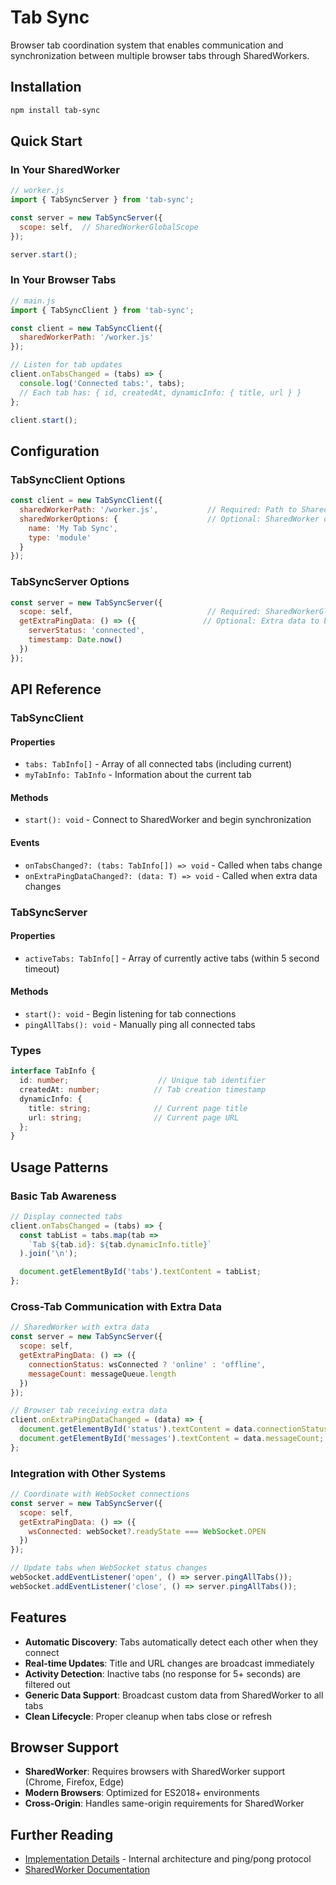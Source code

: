 # Tab Sync

Browser tab coordination system that enables communication and synchronization between multiple browser tabs through SharedWorkers.

## Installation

```bash
npm install tab-sync
```

## Quick Start

### In Your SharedWorker

```javascript
// worker.js
import { TabSyncServer } from 'tab-sync';

const server = new TabSyncServer({
  scope: self,  // SharedWorkerGlobalScope
});

server.start();
```

### In Your Browser Tabs

```javascript
// main.js
import { TabSyncClient } from 'tab-sync';

const client = new TabSyncClient({
  sharedWorkerPath: '/worker.js'
});

// Listen for tab updates
client.onTabsChanged = (tabs) => {
  console.log('Connected tabs:', tabs);
  // Each tab has: { id, createdAt, dynamicInfo: { title, url } }
};

client.start();
```

## Configuration

### TabSyncClient Options

```javascript
const client = new TabSyncClient({
  sharedWorkerPath: '/worker.js',           // Required: Path to SharedWorker script
  sharedWorkerOptions: {                    // Optional: SharedWorker options
    name: 'My Tab Sync',
    type: 'module'
  }
});
```

### TabSyncServer Options

```javascript
const server = new TabSyncServer({
  scope: self,                              // Required: SharedWorkerGlobalScope
  getExtraPingData: () => ({               // Optional: Extra data to broadcast
    serverStatus: 'connected',
    timestamp: Date.now()
  })
});
```

## API Reference

### TabSyncClient

#### Properties
- `tabs: TabInfo[]` - Array of all connected tabs (including current)
- `myTabInfo: TabInfo` - Information about the current tab

#### Methods
- `start(): void` - Connect to SharedWorker and begin synchronization

#### Events
- `onTabsChanged?: (tabs: TabInfo[]) => void` - Called when tabs change
- `onExtraPingDataChanged?: (data: T) => void` - Called when extra data changes

### TabSyncServer

#### Properties
- `activeTabs: TabInfo[]` - Array of currently active tabs (within 5 second timeout)

#### Methods
- `start(): void` - Begin listening for tab connections
- `pingAllTabs(): void` - Manually ping all connected tabs

### Types

```typescript
interface TabInfo {
  id: number;                    // Unique tab identifier
  createdAt: number;            // Tab creation timestamp
  dynamicInfo: {
    title: string;              // Current page title
    url: string;                // Current page URL
  };
}
```

## Usage Patterns

### Basic Tab Awareness

```javascript
// Display connected tabs
client.onTabsChanged = (tabs) => {
  const tabList = tabs.map(tab =>
    `Tab ${tab.id}: ${tab.dynamicInfo.title}`
  ).join('\n');

  document.getElementById('tabs').textContent = tabList;
};
```

### Cross-Tab Communication with Extra Data

```javascript
// SharedWorker with extra data
const server = new TabSyncServer({
  scope: self,
  getExtraPingData: () => ({
    connectionStatus: wsConnected ? 'online' : 'offline',
    messageCount: messageQueue.length
  })
});

// Browser tab receiving extra data
client.onExtraPingDataChanged = (data) => {
  document.getElementById('status').textContent = data.connectionStatus;
  document.getElementById('messages').textContent = data.messageCount;
};
```

### Integration with Other Systems

```javascript
// Coordinate with WebSocket connections
const server = new TabSyncServer({
  scope: self,
  getExtraPingData: () => ({
    wsConnected: webSocket?.readyState === WebSocket.OPEN
  })
});

// Update tabs when WebSocket status changes
webSocket.addEventListener('open', () => server.pingAllTabs());
webSocket.addEventListener('close', () => server.pingAllTabs());
```

## Features

- **Automatic Discovery**: Tabs automatically detect each other when they connect
- **Real-time Updates**: Title and URL changes are broadcast immediately
- **Activity Detection**: Inactive tabs (no response for 5+ seconds) are filtered out
- **Generic Data Support**: Broadcast custom data from SharedWorker to all tabs
- **Clean Lifecycle**: Proper cleanup when tabs close or refresh

## Browser Support

- **SharedWorker**: Requires browsers with SharedWorker support (Chrome, Firefox, Edge)
- **Modern Browsers**: Optimized for ES2018+ environments
- **Cross-Origin**: Handles same-origin requirements for SharedWorker

## Further Reading

- [Implementation Details](./IMPLEMENTATION.md) - Internal architecture and ping/pong protocol
- [SharedWorker Documentation](https://developer.mozilla.org/en-US/docs/Web/API/SharedWorker)
